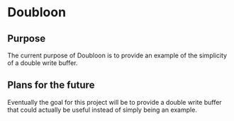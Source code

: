# Doubloon

## Purpose
The current purpose of Doubloon is to provide an example of the simplicity of a double write buffer.

## Plans for the future
Eventually the goal for this project will be to provide a double write buffer that could actually be useful instead of simply being an example.

